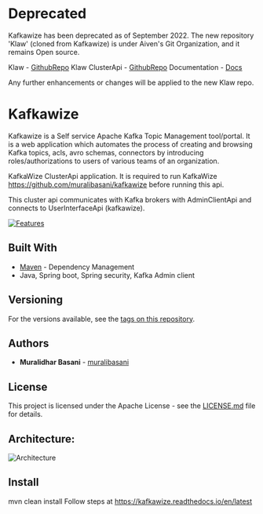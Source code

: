 # Deprecated

Kafkawize has been deprecated as of September 2022. The new repository 'Klaw' (cloned from Kafkawize) is under Aiven's Git Organization, and it remains Open source.

Klaw - [GithubRepo](https://github.com/aiven/klaw)
Klaw ClusterApi - [GithubRepo](https://github.com/aiven/klaw-cluster-api)
Documentation - [Docs](https://klaw-project.io/docs)

Any further enhancements or changes will be applied to the new Klaw repo.

# Kafkawize

Kafkawize is a Self service Apache Kafka Topic Management tool/portal. It is a web application which automates the process of creating and browsing Kafka topics, acls, avro schemas, connectors by introducing roles/authorizations to users of various teams of an organization.

KafkaWize ClusterApi application.  It is required to run KafkaWize https://github.com/muralibasani/kafkawize before running this api.

This cluster api communicates with Kafka brokers with AdminClientApi and connects to UserInterfaceApi (kafkawize).

[![Features](https://yt-embed.herokuapp.com/embed?v=i7nmi-lovgA)](https://www.youtube.com/watch?v=i7nmi-lovgA "Create a kafka topic")

## Built With

* [Maven](https://maven.apache.org/) - Dependency Management
* Java, Spring boot, Spring security, Kafka Admin client

## Versioning

For the versions available, see the [tags on this repository](https://github.com/muralibasani/kafkawizeclusterapi/tags).

## Authors

* **Muralidhar Basani** - [muralibasani](https://github.com/muralibasani)

## License

This project is licensed under the Apache License  - see the [LICENSE.md](LICENSE.md) file for details.

## Architecture:

![Architecture](https://github.com/muralibasani/kafkawize/blob/master/screenshots/arch.png)

## Install

mvn clean install
Follow steps at https://kafkawize.readthedocs.io/en/latest